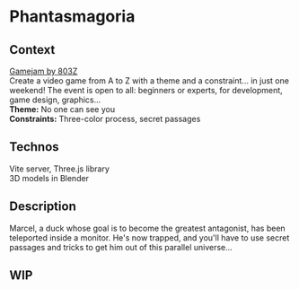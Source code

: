 # Phantasmagoria

## Context
<a href="https://itch.io/jam/gamejam-ds-803z">Gamejam by 803Z</a><br>
Create a video game from A to Z with a theme and a constraint... in just one weekend! The event is open to all: beginners or experts, for development, game design, graphics...<br>
<b>Theme:</b> No one can see you<br>
<b>Constraints:</b> Three-color process, secret passages

## Technos
Vite server, Three.js library<br>
3D models in Blender

## Description
Marcel, a duck whose goal is to become the greatest antagonist, has been teleported inside a monitor. He's now trapped, and you'll have to use secret passages and tricks to get him out of this parallel universe...

## WIP


